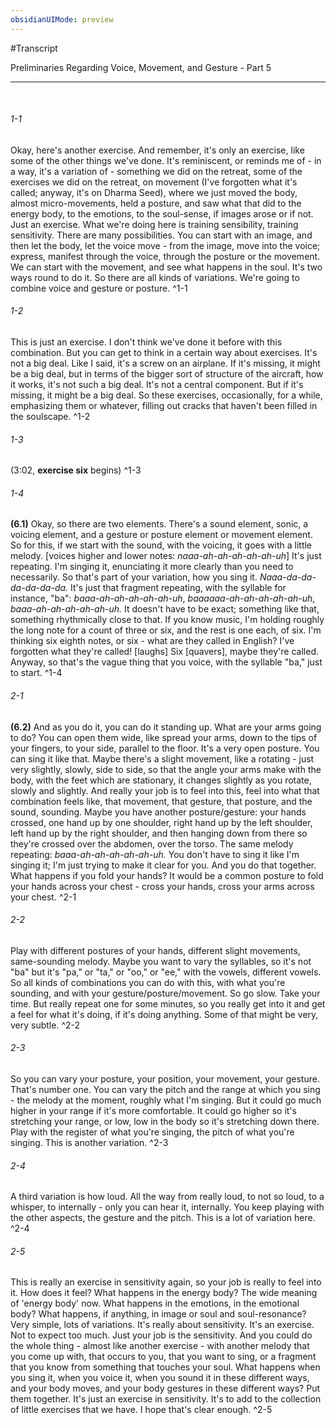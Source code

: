 ```yaml
---
obsidianUIMode: preview
---
```

#Transcript

Preliminaries Regarding Voice, Movement, and Gesture - Part 5

---
<br/>

###### 1-1
Okay, here's another exercise. And remember, it's only an exercise, like some of the other things we've done. It's reminiscent, or reminds me of - in a way, it's a variation of - something we did on the retreat, some of the exercises we did on the retreat, on movement (I've forgotten what it's called; anyway, it's on Dharma Seed), where we just moved the body, almost micro-movements, held a posture, and saw what that did to the energy body, to the emotions, to the soul-sense, if images arose or if not. Just an exercise. What we're doing here is training sensibility, training sensitivity. There are many possibilities. You can start with an image, and then let the body, let the voice move - from the image, move into the voice; express, manifest through the voice, through the posture or the movement. We can start with the movement, and see what happens in the soul. It's two ways round to do it. So there are all kinds of variations. We're going to combine voice and gesture or posture<span class="firstLink"><a aria-label-position="top" aria-label="Preliminaries Regarding Voice, Movement, and Gesture - Part 5 > Micro-movements hold posture check for resonance in energy body and for image" data-href="Preliminaries Regarding Voice, Movement, and Gesture - Part 5#Micro-movements hold posture check for resonance in energy body and for image" class="internal-link">.</a></span> ^1-1
###### 1-2
This is just an exercise. I don't think we've done it before with this combination. But you can get to think in a certain way about exercises. It's not a big deal. Like I said, it's a screw on an airplane. If it's missing, it might be a big deal, but in terms of the bigger sort of structure of the aircraft, how it works, it's not such a big deal. It's not a central component. But if it's missing, it might be a big deal. So these exercises, occasionally, for a while, emphasizing them or whatever, filling out cracks that haven't been filled in the soulscape<span class="firstLink"><a aria-label-position="top" aria-label="Preliminaries Regarding Voice, Movement, and Gesture - Part 5 > Use the excercise to fill out cracks that havent been filled in the soulscape" data-href="Preliminaries Regarding Voice, Movement, and Gesture - Part 5#Use the excercise to fill out cracks that haven't been filled in the soulscape" class="internal-link">.</a></span> ^1-2
###### 1-3
(3:02, **exercise six** begins) ^1-3
###### 1-4
**(6.1)** Okay, so there are two elements. There's a sound element, sonic, a voicing element, and a gesture or posture element or movement element. So for this, if we start with the sound, with the voicing, it goes with a little melody. [voices higher and lower notes: _naaa-ah-ah-ah-ah-ah-uh_] It's just repeating. I'm singing it, enunciating it more clearly than you need to necessarily. So that's part of your variation, how you sing it. _Naaa-da-da-da-da-da-da._ It's just that fragment repeating, with the syllable for instance, "ba": _baaa-ah-ah-ah-ah-ah-uh_, _baaaaaa-ah-ah-ah-ah-ah-uh_, _baaa-ah-ah-ah-ah-ah-uh._ It doesn't have to be exact; something like that, something rhythmically close to that. If you know music, I'm holding roughly the long note for a count of three or six, and the rest is one each, of six. I'm thinking six eighth notes, or six - what are they called in English? I've forgotten what they're called! [laughs] Six [quavers], maybe they're called. Anyway, so that's the vague thing that you voice, with the syllable "ba," just to start<span class="firstLink"><a aria-label-position="top" aria-label="Preliminaries Regarding Voice, Movement, and Gesture - Part 5 > 🟡 Excercise 6 1 melody naa baa" data-href="Preliminaries Regarding Voice, Movement, and Gesture - Part 5#🟡 Excercise 6 1 melody naa baa" class="internal-link">.</a></span> ^1-4
###### 2-1
**(6.2)** And as you do it, you can do it standing up. What are your arms going to do? You can open them wide, like spread your arms, down to the tips of your fingers, to your side, parallel to the floor. It's a very open posture. You can sing it like that. Maybe there's a slight movement, like a rotating - just very slightly, slowly, side to side, so that the angle your arms make with the body, with the feet which are stationary, it changes slightly as you rotate, slowly and slightly. And really your job is to feel into this, feel into what that combination feels like, that movement, that gesture, that posture, and the sound, sounding. Maybe you have another posture/gesture: your hands crossed, one hand up by one shoulder, right hand up by the left shoulder, left hand up by the right shoulder, and then hanging down from there so they're crossed over the abdomen, over the torso. The same melody repeating: _baaa-ah-ah-ah-ah-ah-uh._ You don't have to sing it like I'm singing it; I'm just trying to make it clear for you. And you do that together. What happens if you fold your hands? It would be a common posture to fold your hands across your chest - cross your hands, cross your arms across your chest<span class="firstLink"><a aria-label-position="top" aria-label="Preliminaries Regarding Voice, Movement, and Gesture - Part 5 > 🟡 Excercise 6 2 what happens if you spread your arms" data-href="Preliminaries Regarding Voice, Movement, and Gesture - Part 5#🟡 Excercise 6 2 what happens if you spread your arms" class="internal-link">.</a></span> ^2-1
###### 2-2
Play with different postures of your hands, different slight movements, same-sounding melody. Maybe you want to vary the syllables, so it's not "ba" but it's "pa," or "ta," or "oo," or "ee," with the vowels, different vowels. So all kinds of combinations you can do with this, with what you're sounding, and with your gesture/posture/movement. So go slow. Take your time. But really repeat one for some minutes, so you really get into it and get a feel for what it's doing, if it's doing anything. Some of that might be very, very subtle<span class="firstLink"><a aria-label-position="top" aria-label="Preliminaries Regarding Voice, Movement, and Gesture - Part 5 > vary the syllables" data-href="Preliminaries Regarding Voice, Movement, and Gesture - Part 5#vary the syllables" class="internal-link">.</a></span> ^2-2
###### 2-3
So you can vary your posture, your position, your movement, your gesture. That's number one. You can vary the pitch and the range at which you sing - the melody at the moment, roughly what I'm singing. But it could go much higher in your range if it's more comfortable. It could go higher so it's stretching your range, or low, low in the body so it's stretching down there. Play with the register of what you're singing, the pitch of what you're singing. This is another variation<span class="firstLink"><a aria-label-position="top" aria-label="Preliminaries Regarding Voice, Movement, and Gesture - Part 5 > variations" data-href="Preliminaries Regarding Voice, Movement, and Gesture - Part 5#variations" class="internal-link">.</a></span> ^2-3
###### 2-4
A third variation is how loud. All the way from really loud, to not so loud, to a whisper, to internally - only you can hear it, internally. You keep playing with the other aspects, the gesture and the pitch. This is a lot of variation here<span class="firstLink"><a aria-label-position="top" aria-label="Preliminaries Regarding Voice, Movement, and Gesture - Part 5 > Play with the loudness" data-href="Preliminaries Regarding Voice, Movement, and Gesture - Part 5#Play with the loudness" class="internal-link">.</a></span> ^2-4
###### 2-5
This is really an exercise in sensitivity again, so your job is really to feel into it. How does it feel? What happens in the energy body? The wide meaning of 'energy body' now. What happens in the emotions, in the emotional body? What happens, if anything, in image or soul and soul-resonance? Very simple, lots of variations. It's really about sensitivity. It's an exercise. Not to expect too much. Just your job is the sensitivity. And you could do the whole thing - almost like another exercise - with another melody that you come up with, that occurs to you, that you want to sing, or a fragment that you know from something that touches your soul. What happens when you sing it, when you voice it, when you sound it in these different ways, and your body moves, and your body gestures in these different ways? Put them together. It's just an exercise in sensitivity. It's to add to the collection of little exercises that we have. I hope that's clear enough<span class="firstLink"><a aria-label-position="top" aria-label="Preliminaries Regarding Voice, Movement, and Gesture - Part 5 > Your job is the sensitivity" data-href="Preliminaries Regarding Voice, Movement, and Gesture - Part 5#Your job is the sensitivity" class="internal-link">.</a></span> ^2-5

